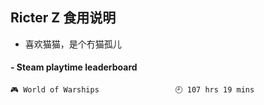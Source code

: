 ## Ricter Z 食用说明
- 喜欢猫猫，是个冇猫孤儿

<!-- steam-box start -->
#### - Steam playtime leaderboard
```text
🎮 World of Warships                 🕘 107 hrs 19 mins
```
<!-- Powered by https://github.com/YouEclipse/steam-box . -->
<!-- steam-box end -->
